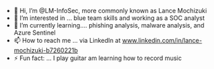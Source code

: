 - 👋 Hi, I’m @LM-InfoSec, more commonly known as Lance Mochizuki
- 👀 I’m interested in ... blue team skills and working as a SOC analyst
- 🌱 I’m currently learning.... phishing analysis, malware analysis, and Azure Sentinel
- 📫 How to reach me ... via LinkedIn at www.linkedin.com/in/lance-mochizuki-b7260221b
- ⚡ Fun fact: ... I play guitar am learning how to record music

<!---
LM-InfoSec/LM-InfoSec is a ✨ special ✨ repository because its `README.md` (this file) appears on your GitHub profile.
You can click the Preview link to take a look at your changes.
--->
